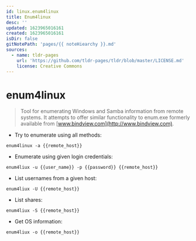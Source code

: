 ```yaml
---
id: linux.enum4linux
title: Enum4linux
desc: ''
updated: 1623965016161
created: 1623965016161
isDir: false
gitNotePath: 'pages/{{ noteHiearchy }}.md'
sources:
  - name: tldr-pages
    url: 'https://github.com/tldr-pages/tldr/blob/master/LICENSE.md'
    license: Creative Commons
---
```

# enum4linux

> Tool for enumerating Windows and Samba information from remote systems.
> It attempts to offer similar functionality to enum.exe formerly available from [www.bindview.com](http://www.bindview.com).

- Try to enumerate using all methods:

`enum4linux -a {{remote_host}}`

- Enumerate using given login credentials:

`enum4liux -u {{user_name}} -p {{password}} {{remote_host}}`

- List usernames from a given host:

`enum4liux -U {{remote_host}}`

- List shares:

`enum4liux -S {{remote_host}}`

- Get OS information:

`enum4liux -o {{remote_host}}`

